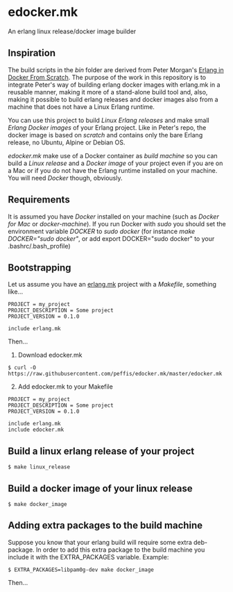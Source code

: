 # edocker.mk
An erlang linux release/docker image builder 

## Inspiration
The build scripts in the *bin* folder are derived from Peter Morgan's [Erlang in Docker From Scratch](https://github.com/shortishly/erlang-in-docker-from-scratch). The purpose of the work in this repository 
is to integrate Peter's way of building erlang docker images with erlang.mk in a reusable manner, making it 
more of a stand-alone build tool and, also, making it possible to build erlang releases and docker images
also from a machine that does not have a Linux Erlang runtime.

You can use this project to build *Linux Erlang releases* and make small *Erlang Docker images*
of your Erlang project. Like in Peter's repo, the docker image is based on *scratch* and contains only the 
bare Erlang release, no Ubuntu, Alpine or Debian OS. 

*edocker.mk* make use of a Docker container as *build machine* so you can
build a *Linux release* and a *Docker image* of your project even if you are on a Mac or
if you do not have the Erlang runtime installed on your machine. You will need *Docker* though, 
obviously. 

## Requirements
It is assumed you have *Docker* installed on your machine (such as *Docker for Mac*
or *docker-machine*). If you run Docker with *sudo* you should set the environment 
variable *DOCKER* to *sudo docker* (for instance *make DOCKER="sudo docker"*, or add 
export DOCKER="sudo docker" to your .bashrc/.bash_profile)

## Bootstrapping
Let us assume you have an [erlang.mk](https://erlang.mk) project with a *Makefile*, something like...
```
PROJECT = my_project
PROJECT_DESCRIPTION = Some project
PROJECT_VERSION = 0.1.0

include erlang.mk
```
Then...
1. Download edocker.mk
```
$ curl -O https://raw.githubusercontent.com/peffis/edocker.mk/master/edocker.mk
```

2. Add edocker.mk to your Makefile
```
PROJECT = my_project
PROJECT_DESCRIPTION = Some project
PROJECT_VERSION = 0.1.0

include erlang.mk
include edocker.mk
```

## Build a linux erlang release of your project
```
$ make linux_release
```

## Build a docker image of your linux release
```
$ make docker_image
```

## Adding extra packages to the build machine
Suppose you know that your erlang build will require some extra deb-package. In order to add this extra package to the build machine you include it with the EXTRA_PACKAGES variable. Example:
```
$ EXTRA_PACKAGES=libpam0g-dev make docker_image
```

Then...
